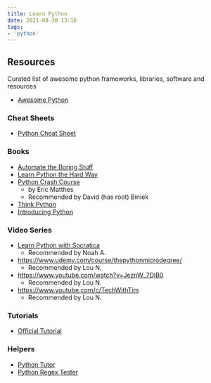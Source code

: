 ```yaml
---
title: Learn Python
date: 2021-08-30 13:16
tags:
- 'python'
---
```


## Resources

Curated list of awesome python frameworks, libraries, software and resources
* [Awesome Python](https://github.com/vinta/awesome-python)

### Cheat Sheets

* [Python Cheat Sheet](https://www.pythoncheatsheet.org)

### Books

* [Automate the Boring Stuff](https://automatetheboringstuff.com)
* [Learn Python the Hard Way](https://learncodethehardway.org/python/)
* [Python Crash Course](https://ehmatthes.github.io/pcc/)
  + by Eric Matthes
  + Recommended by David (has root) Biniek
* [Think Python](https://open.umn.edu/opentextbooks/textbooks/43)
* [Introducing Python](https://www.amazon.com/Introducing-Python-Modern-Computing-Packages/dp/1449359361)
 
### Video Series

* [Learn Python with Socratica](https://youtu.be/bY6m6_IIN94) 
  + Recommended by Noah A.
* https://www.udemy.com/course/thepythonmicrodegree/
  + Recommended by Lou N.
* https://www.youtube.com/watch?v=JeznW_7DlB0
  + Recommended by Lou N.
* https://www.youtube.com/c/TechWithTim
  + Recommended by Lou N.

### Tutorials

* [Official Tutorial](https://docs.python.org/3/tutorial/index.html)

### Helpers

* [Python Tutor](https://pythontutor.com)
* [Python Regex Tester](https://pythex.org/)
